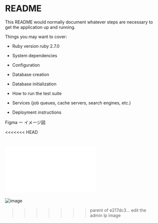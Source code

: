 # README

This README would normally document whatever steps are necessary to get the
application up and running.

Things you may want to cover:

* Ruby version
ruby 2.7.0
* System dependencies

* Configuration

* Database creation

* Database initialization

* How to run the test suite

* Services (job queues, cache servers, search engines, etc.)

* Deployment instructions

Figma ー イメージ図

<<<<<<< HEAD

![One-Task.pdf](/uploads/be3cf5c0a7fddb7d2dee6b29cdfb97ab/One-Task.pdf)
=======
![image](https://www.figma.com/embed?embed_host=share&url=https%3A%2F%2Fwww.figma.com%2Fproto%2FRiY5euDubFML4tMBOSQJ4X%2FOne-Task%3Fnode-id%3D5%253A0%26scaling%3Dmin-zoom)
>>>>>>> parent of e217dc3... edit the admin lp image
